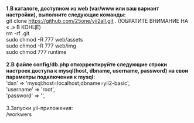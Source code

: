 <b>1.В каталоге, доступном из web (var/www или ваш вариант настройки), выполните следующие команды:</b>
<br>git clone https://github.com/25one/yii2all.git . (!ОБРАТИТЕ ВНИМАНИЕ НА « .» В КОНЦЕ)
<br>rm -rf .git
<br>sudo chmod -R 777 web/assets
<br>sudo chmod -R 777 web/img
<br>sudo chmod 777 runtime
<br><br>
<b>2.В файле config/db.php откорректируйте следующие строки настроек доступа к mysql(host, dbname, username, password) на свои параметры подключения к mysql:</b>
    <br>'dsn' => 'mysql:host=localhost;dbname=yii2-basic',
    <br>'username' => 'root',
    <br>'password' => '', 
<br>
<br>3.Запуски yii-приложения:
<br>/workwers 
